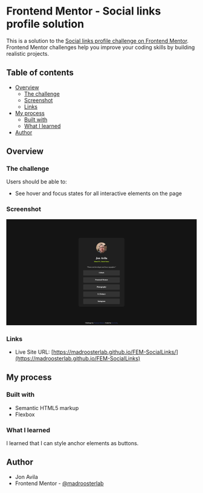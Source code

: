 # Frontend Mentor - Social links profile solution

This is a solution to the [Social links profile challenge on Frontend Mentor](https://www.frontendmentor.io/challenges/social-links-profile-UG32l9m6dQ). Frontend Mentor challenges help you improve your coding skills by building realistic projects.

## Table of contents

- [Overview](#overview)
  - [The challenge](#the-challenge)
  - [Screenshot](#screenshot)
  - [Links](#links)
- [My process](#my-process)
  - [Built with](#built-with)
  - [What I learned](#what-i-learned)
- [Author](#author)

## Overview

### The challenge

Users should be able to:

- See hover and focus states for all interactive elements on the page

### Screenshot

![](./screenshot.png)

### Links

- Live Site URL: [https://madroosterlab.github.io/FEM-SocialLinks/](https://madroosterlab.github.io/FEM-SocialLinks)

## My process

### Built with

- Semantic HTML5 markup
- Flexbox

### What I learned

I learned that I can style anchor elements as buttons.

## Author

- Jon Avila
- Frontend Mentor - [@madroosterlab](https://www.frontendmentor.io/profile/madroosterlab)
